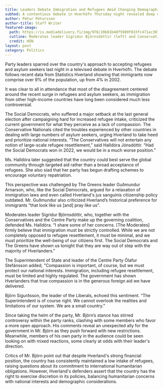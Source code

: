 ```yaml
---
title: Leaders Debate Immigration and Refugees Amid Changing Demographics
subhed: A contentious debate in Hverhöfn Thursday night revealed deep divisions and an uncertain future for refugees and asylum seekers.
author: Pétur Pétursson
author-title: Staff Writer
featured-image: 
  path: https://is.mediadelivery.fi/img/978/20b81b48f5989f033fc471ac301a9f30.jpg.webp
  cutline: Moderates leader Sigridur Björnsdóttir (left) and Conservative Nationals leader Halldóra Jónsdóttir largely agreed that stricter regulations are needed.
  credit: HÚN
layout: post
category: Politics
---
```


Party leaders sparred over the country's approach to accepting refugees and asylum seekers last night in a televised debate in Hverhöfn. The debate follows recent data from Statistics Hverland showing that immigrants now comprise over 9% of the population, up from 4% in 2002.

It was clear to all in attendance that most of the disagreement centered around the recent surge in refugees and asylum seekers, as immigration from other high-income countries have long been considered much less controversial.

The Social Democrats, who suffered a major setback at the last general election after campaigning hard for increased refugee intake, criticized the current government for what they perceive as a lack of compassion. The Conservative Nationals cited the troubles experienced by other countries in dealing with large numbers of asylum seekers, urging Hverland to take heed and prioritize national interests. “The Conservatives will not entertain any notion of large-scale refugee resettlement,” said Halldóra Jónsdóttir. “Had the Social Democrats won in 2022, we would be in a much worse position.” 

Ms. Halldóra later suggested that the country could best serve the global community through targeted aid rather than a broad acceptance of refugees. She also siad that her party has begun drafting schemes to encourage voluntary repatriation.

This perspective was challenged by The Greens leader Guðmundur Arnarson, who, like the Social Democrats, argued for a relaxation of immigration laws and even called Hverland's jus sanguinis citizenship policy outdated. Mr. Guðmundur also criticized Hverland’s historical preference for immigrants “that look like us [and] pray like us”.

Moderates leader Sigridur Björnsdóttir, who, together with the Conservatives and the Centre Party make up the governing coalition, defended Ms. Halldóra. “I share some of her concerns. [The Moderates] firmly believe that immigration must be strictly controlled. While we are not completely opposed to refugee resettlement, it must be minimal, and we must prioritize the well-being of our citizens first. The Social Democrats and The Greens have shown us tonight that they are way out of step with the majority of Hverlanders."

The Superintendent of State and leader of the Centre Party Ólafur Stefánsson added, "Compassion is important, of course, but we must protect our national interests. Immigration, including refugee resettlement, must be limited and highly regulated. The government has shown Hverlanders that true compassion is in the generous foreign aid we have delivered.

Björn Sigurðsson, the leader of the Liberals, echoed this sentiment. “The Superintendent is of course right. We cannot overlook the realities and limitations of our system. We are a small country.” 

Since taking the helm of the party, Mr. Björn’s stance has stirred controversy within the party ranks, clashing with some members who favor a more open approach. His comments reveal an unexpected ally for the government in Mr. Björn as they push forward with new restrictions. Meanwhile, members of his own party in the audience could be seen looking on with mixed reactions, some clearly at odds with their leader's direction.

Critics of Mr. Björn point out that despite Hverland's strong financial position, the country has consistently maintained a low intake of refugees, raising questions about its commitment to international humanitarian obligations. However, Hverland's defenders assert that the country has the right to exercise discretion in its policies, balancing humanitarian concerns with national interests and demographic considerations.
